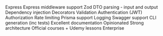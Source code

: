 Express
Express middleware support
Zod DTO parsing - input and output
Dependency injection
Decorators
Validation
Authentication (JWT)
Authorization
Rate limiting
Prisma support
Logging
Swagger support
CLI generation (inc tests)
Excellent documentation
Opinionated
Strong architecture
Official courses + Udemy lessons
Enterprise
